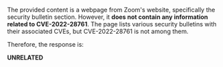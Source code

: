 The provided content is a webpage from Zoom's website, specifically the security bulletin section. However, it **does not contain any information related to CVE-2022-28761**. The page lists various security bulletins with their associated CVEs, but CVE-2022-28761 is not among them.

Therefore, the response is:

**UNRELATED**
